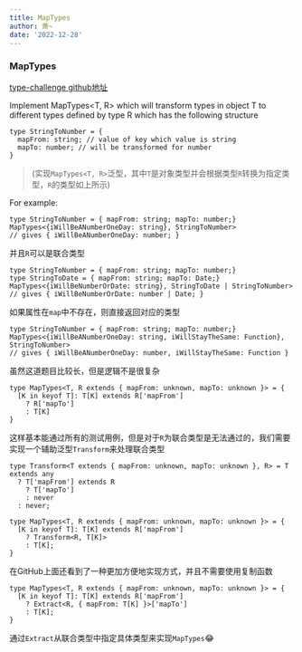```yaml
---
title: MapTypes
author: 萧~
date: '2022-12-28'
---
```


### MapTypes

[type-challenge github地址](https://github.com/type-challenges/type-challenges/blob/main/questions/05821-medium-maptypes/README.md)

Implement MapTypes<T, R> which will transform types in object T to different types defined by type R which has the following structure

```
type StringToNumber = {
  mapFrom: string; // value of key which value is string
  mapTo: number; // will be transformed for number
}
```

>(实现```MapTypes<T, R>```泛型，其中```T```是对象类型并会根据类型```R```转换为指定类型，```R```的类型如上所示)

For example:

```
type StringToNumber = { mapFrom: string; mapTo: number;}
MapTypes<{iWillBeANumberOneDay: string}, StringToNumber>
// gives { iWillBeANumberOneDay: number; }
```

并且```R```可以是联合类型

```
type StringToNumber = { mapFrom: string; mapTo: number;}
type StringToDate = { mapFrom: string; mapTo: Date;}
MapTypes<{iWillBeNumberOrDate: string}, StringToDate | StringToNumber>
// gives { iWillBeNumberOrDate: number | Date; }
```

如果属性在```map```中不存在，则直接返回对应的类型

```
type StringToNumber = { mapFrom: string; mapTo: number;}
MapTypes<{iWillBeANumberOneDay: string, iWillStayTheSame: Function}, StringToNumber>
// gives { iWillBeANumberOneDay: number, iWillStayTheSame: Function }
```

虽然这道题目比较长，但是逻辑不是很复杂

```
type MapTypes<T, R extends { mapFrom: unknown, mapTo: unknown }> = {
  [K in keyof T]: T[K] extends R['mapFrom']
    ? R['mapTo']
    : T[K]
}
```

这样基本能通过所有的测试用例，但是对于```R```为联合类型是无法通过的，我们需要实现一个辅助泛型```Transform```来处理联合类型

```
type Transform<T extends { mapFrom: unknown, mapTo: unknown }, R> = T extends any
  ? T['mapFrom'] extends R
    ? T['mapTo']
    : never
  : never;
```

```
type MapTypes<T, R extends { mapFrom: unknown, mapTo: unknown }> = {
  [K in keyof T]: T[K] extends R['mapFrom']
    ? Transform<R, T[K]>
    : T[K];
}
```

在GitHub上面还看到了一种更加方便地实现方式，并且不需要使用复制函数

```
type MapTypes<T, R extends { mapFrom: unknown, mapTo: unknown }> = {
  [K in keyof T]: T[K] extends R['mapFrom']
    ? Extract<R, { mapFrom: T[K] }>['mapTo']
    : T[K];
}
```

通过```Extract```从联合类型中指定具体类型来实现```MapTypes```😂
